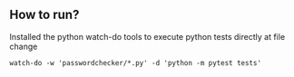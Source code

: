 ## How to run?

Installed the python watch-do tools to execute python tests directly at file change

    watch-do -w 'passwordchecker/*.py' -d 'python -m pytest tests'